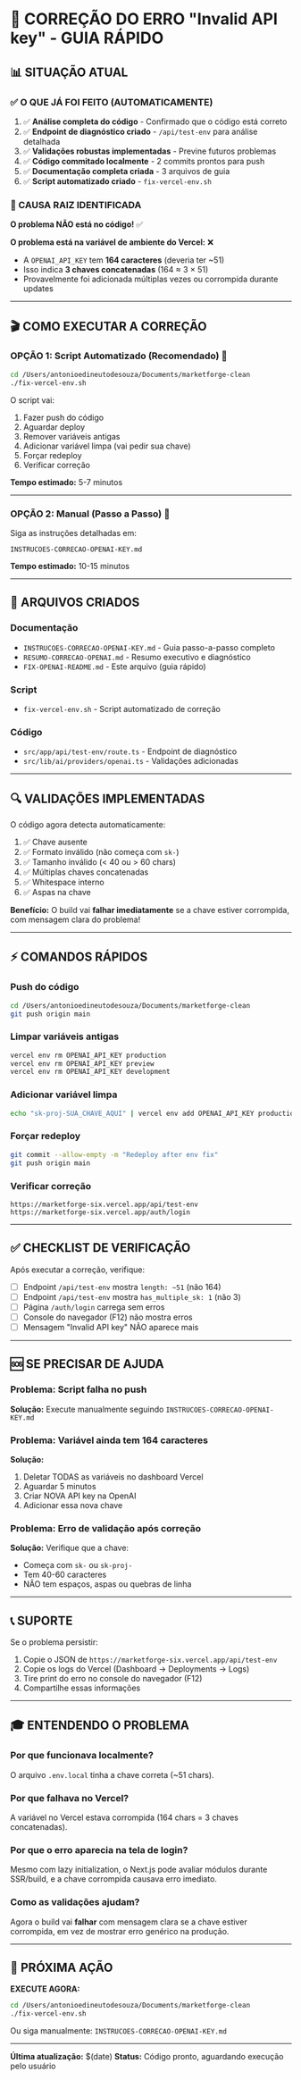 # 🚀 CORREÇÃO DO ERRO "Invalid API key" - GUIA RÁPIDO

## 📊 SITUAÇÃO ATUAL

### ✅ O QUE JÁ FOI FEITO (AUTOMATICAMENTE)

1. ✅ **Análise completa do código** - Confirmado que o código está correto
2. ✅ **Endpoint de diagnóstico criado** - `/api/test-env` para análise detalhada
3. ✅ **Validações robustas implementadas** - Previne futuros problemas
4. ✅ **Código commitado localmente** - 2 commits prontos para push
5. ✅ **Documentação completa criada** - 3 arquivos de guia
6. ✅ **Script automatizado criado** - `fix-vercel-env.sh`

### 🎯 CAUSA RAIZ IDENTIFICADA

**O problema NÃO está no código!** ✅

**O problema está na variável de ambiente do Vercel:** ❌
- A `OPENAI_API_KEY` tem **164 caracteres** (deveria ter ~51)
- Isso indica **3 chaves concatenadas** (164 ≈ 3 × 51)
- Provavelmente foi adicionada múltiplas vezes ou corrompida durante updates

---

## 🎬 COMO EXECUTAR A CORREÇÃO

### OPÇÃO 1: Script Automatizado (Recomendado) 🤖

```bash
cd /Users/antonioedineutodesouza/Documents/marketforge-clean
./fix-vercel-env.sh
```

O script vai:
1. Fazer push do código
2. Aguardar deploy
3. Remover variáveis antigas
4. Adicionar variável limpa (vai pedir sua chave)
5. Forçar redeploy
6. Verificar correção

**Tempo estimado:** 5-7 minutos

---

### OPÇÃO 2: Manual (Passo a Passo) 📝

Siga as instruções detalhadas em:
```
INSTRUCOES-CORRECAO-OPENAI-KEY.md
```

**Tempo estimado:** 10-15 minutos

---

## 📁 ARQUIVOS CRIADOS

### Documentação
- `INSTRUCOES-CORRECAO-OPENAI-KEY.md` - Guia passo-a-passo completo
- `RESUMO-CORRECAO-OPENAI.md` - Resumo executivo e diagnóstico
- `FIX-OPENAI-README.md` - Este arquivo (guia rápido)

### Script
- `fix-vercel-env.sh` - Script automatizado de correção

### Código
- `src/app/api/test-env/route.ts` - Endpoint de diagnóstico
- `src/lib/ai/providers/openai.ts` - Validações adicionadas

---

## 🔍 VALIDAÇÕES IMPLEMENTADAS

O código agora detecta automaticamente:

1. ✅ Chave ausente
2. ✅ Formato inválido (não começa com `sk-`)
3. ✅ Tamanho inválido (< 40 ou > 60 chars)
4. ✅ Múltiplas chaves concatenadas
5. ✅ Whitespace interno
6. ✅ Aspas na chave

**Benefício:** O build vai **falhar imediatamente** se a chave estiver corrompida, com mensagem clara do problema!

---

## ⚡ COMANDOS RÁPIDOS

### Push do código
```bash
cd /Users/antonioedineutodesouza/Documents/marketforge-clean
git push origin main
```

### Limpar variáveis antigas
```bash
vercel env rm OPENAI_API_KEY production
vercel env rm OPENAI_API_KEY preview
vercel env rm OPENAI_API_KEY development
```

### Adicionar variável limpa
```bash
echo "sk-proj-SUA_CHAVE_AQUI" | vercel env add OPENAI_API_KEY production
```

### Forçar redeploy
```bash
git commit --allow-empty -m "Redeploy after env fix"
git push origin main
```

### Verificar correção
```
https://marketforge-six.vercel.app/api/test-env
https://marketforge-six.vercel.app/auth/login
```

---

## ✅ CHECKLIST DE VERIFICAÇÃO

Após executar a correção, verifique:

- [ ] Endpoint `/api/test-env` mostra `length: ~51` (não 164)
- [ ] Endpoint `/api/test-env` mostra `has_multiple_sk: 1` (não 3)
- [ ] Página `/auth/login` carrega sem erros
- [ ] Console do navegador (F12) não mostra erros
- [ ] Mensagem "Invalid API key" NÃO aparece mais

---

## 🆘 SE PRECISAR DE AJUDA

### Problema: Script falha no push
**Solução:** Execute manualmente seguindo `INSTRUCOES-CORRECAO-OPENAI-KEY.md`

### Problema: Variável ainda tem 164 caracteres
**Solução:**
1. Deletar TODAS as variáveis no dashboard Vercel
2. Aguardar 5 minutos
3. Criar NOVA API key na OpenAI
4. Adicionar essa nova chave

### Problema: Erro de validação após correção
**Solução:** Verifique que a chave:
- Começa com `sk-` ou `sk-proj-`
- Tem 40-60 caracteres
- NÃO tem espaços, aspas ou quebras de linha

---

## 📞 SUPORTE

Se o problema persistir:

1. Copie o JSON de `https://marketforge-six.vercel.app/api/test-env`
2. Copie os logs do Vercel (Dashboard → Deployments → Logs)
3. Tire print do erro no console do navegador (F12)
4. Compartilhe essas informações

---

## 🎓 ENTENDENDO O PROBLEMA

### Por que funcionava localmente?
O arquivo `.env.local` tinha a chave correta (~51 chars).

### Por que falhava no Vercel?
A variável no Vercel estava corrompida (164 chars = 3 chaves concatenadas).

### Por que o erro aparecia na tela de login?
Mesmo com lazy initialization, o Next.js pode avaliar módulos durante SSR/build, e a chave corrompida causava erro imediato.

### Como as validações ajudam?
Agora o build vai **falhar** com mensagem clara se a chave estiver corrompida, em vez de mostrar erro genérico na produção.

---

## 🚀 PRÓXIMA AÇÃO

**EXECUTE AGORA:**

```bash
cd /Users/antonioedineutodesouza/Documents/marketforge-clean
./fix-vercel-env.sh
```

Ou siga manualmente: `INSTRUCOES-CORRECAO-OPENAI-KEY.md`

---

**Última atualização:** $(date)
**Status:** Código pronto, aguardando execução pelo usuário

